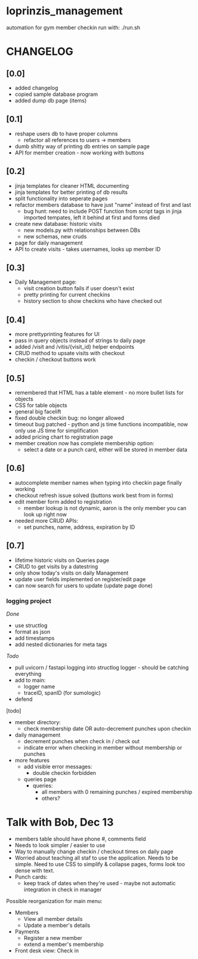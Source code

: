 # loprinzis_management
automation for gym member checkin
run with:
  ./run.sh
# CHANGELOG

## [0.0]
- added changelog
- copied sample database program
- added dump db page (items)
## [0.1]
- reshape users db to have proper columns
  - refactor all references to users -> members
- dumb shitty way of printing db entries on sample page
- API for member creation - now working with buttons
## [0.2]
- jinja templates for cleaner HTML documenting
- jinja templates for better printing of db results
- split functionality into seperate pages
- refactor members database to have just "name" instead of first and last
  - bug hunt: need to include POST function from script tags in jinja imported tempates, left it behind at first and forms died
- create new database: historic visits
  - new models.py with relationships between DBs
  - new schemas, new cruds
- page for daily management
- API to create visits - takes usernames, looks up member ID
## [0.3]
- Daily Management page:
  - visit creation button fails if user doesn't exist
  - pretty printing for current checkins
  - history section to show checkins who have checked out
## [0.4]
- more prettyprinting features for UI
- pass in query objects instead of strings to daily page
- added /visit and /vitis/{visit_id} helper endpoints
- CRUD method to upsate visits with checkout 
- checkin / checkout buttons work
## [0.5]
- remembered that HTML has a table element - no more bullet lists for objects
- CSS for table objects
- general big facelift
- fixed double checkin bug: no longer allowed 
- timeout bug patched - python and js time functions incompatible, now only use JS time for simplification
- added pricing chart to registration page
- member creation now has complete membership option:
  - select a date or a punch card, either will be stored in member data
## [0.6]
- autocomplete member names when typing into checkin page finally working
- checkout refresh issue solved (buttons work best from in forms)
- edit member form added to registration
  - member lookup is not dynamic, aaron is the only member you can look up right now
- needed more CRUD APIs:
  - set punches, name, address, expiration by ID 
## [0.7]
- lifetime historic visits on Queries page 
- CRUD to get visits by a datestring
- only show today's visits on daily Management
- update user fields implemented on register/edit page
- can now search for users to update (update page done)

### logging project
*Done*
- use structlog 
- format as json
- add timestamps
- add nested dictionaries for meta tags 

*Todo*
- pull uvicorn / fastapi logging into structlog logger - should be catching everything
- add to main:
  - logger name
  - traceID, spanID (for sumologic)
- defend 

[todo] 
- member directory: 
  - check membership date OR auto-decrement punches upon checkin
- daily management
  - decrement punches when check in / check out
  - indicate error when checking in member without membership or punches
- more features
  - add visible error messages:
    - double checkin forbidden
  - queries page
    - queries: 
      - all members with 0 remaining punches / expired membership
      - others?


# Talk with Bob, Dec 13 
- members table should have phone #, comments field
- Needs to look simpler / easier to use
- Way to manually change checkin / checkout times on daily page
- Worried about teaching all staf to use the application. Needs to be simple. Need to use CSS to simplify & collapse pages, forms look too dense with text. 
- Punch cards: 
  - keep track of dates when they're used - maybe not automatic integration in check in manager

Possible reorganization for main menu: 

- Members
  - View all member details
  - Update a member's details
- Payments
  - Register a new member
  - extend a member's membership
- Front desk view: Check in 